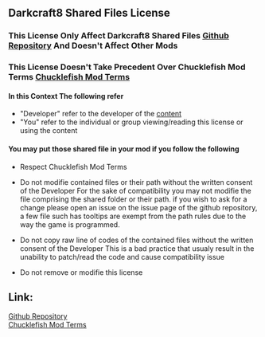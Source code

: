## Darkcraft8 Shared Files License
### This License Only Affect Darkcraft8 Shared Files [Github Repository][def] And Doesn't Affect Other Mods
### This License Doesn't Take Precedent Over Chucklefish Mod Terms [Chucklefish Mod Terms][def2]

#### In this Context The following refer
- "Developer"
    refer to the developer of the [content][developer]
- "You"
    refer to the individual or group viewing/reading this license or using the content

#### You may put those shared file in your mod if you follow the following
 - Respect Chucklefish Mod Terms
 
 - Do not modifie contained files or their path without the written consent of the Developer
  For the sake of compatibility you may not modifie the file comprising the shared folder or their path.
  if you wish to ask for a change please open an issue on the issue page of the github repository,
  a few file such has tooltips are exempt from the path rules due to the way the game is programmed.
  
 - Do not copy raw line of codes of the contained files without the written consent of the Developer
  This is a bad practice that usualy result in the unability to patch/read the code and cause compatibility issue

 - Do not remove or modifie this license

## Link:
[Github Repository][def]<br>
[Chucklefish Mod Terms][def2]


[def]: <https://github.com/Darkcraft8/Darkcraft8_Shared> 'Click to access the github repository of "Darkcraft8 Shared Files"'
[def2]: <https://community.playstarbound.com/help/mod-terms/> "Click to access Chucklefish Mod Terms"

[developer]: D8Shared_license.md "Darkcraft8"
